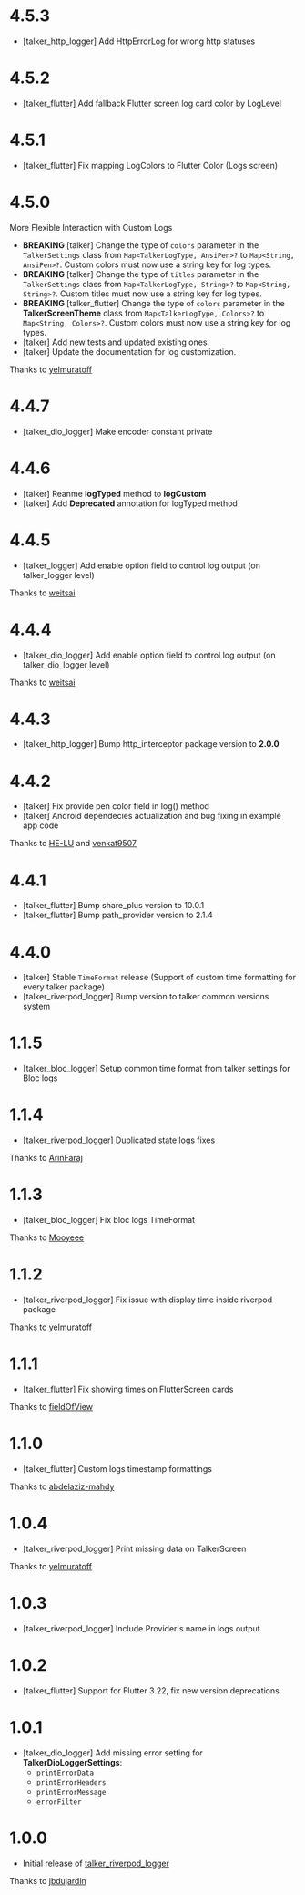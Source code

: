 # 4.5.3
- [talker_http_logger] Add HttpErrorLog for wrong http statuses

# 4.5.2
- [talker_flutter] Add fallback Flutter screen log card color by LogLevel

# 4.5.1
- [talker_flutter] Fix mapping LogColors to Flutter Color (Logs screen)

# 4.5.0
More Flexible Interaction with Custom Logs  
- **BREAKING** [talker] Change the type of `colors` parameter in the `TalkerSettings` class from `Map<TalkerLogType, AnsiPen>?` to `Map<String, AnsiPen>?`. Custom colors must now use a string key for log types.  
- **BREAKING** [talker] Change the type of `titles` parameter in the `TalkerSettings` class from `Map<TalkerLogType, String>?` to `Map<String, String>?`. Custom titles must now use a string key for log types.  
- **BREAKING** [talker_flutter] Change the type of `colors` parameter in the **TalkerScreenTheme** class from `Map<TalkerLogType, Colors>?` to `Map<String, Colors>?`. Custom colors must now use a string key for log types.  
- [talker] Add new tests and updated existing ones.  
- [talker] Update the documentation for log customization.

Thanks to [yelmuratoff](https://github.com/yelmuratoff) 

# 4.4.7
- [talker_dio_logger] Make encoder constant private

# 4.4.6
- [talker] Reanme **logTyped** method to **logCustom**
- [talker] Add **Deprecated** annotation for logTyped method

# 4.4.5
- [talker_logger] Add enable option field to control log output (on talker_logger level)

Thanks to [weitsai](https://github.com/weitsai)

# 4.4.4
- [talker_dio_logger] Add enable option field to control log output (on talker_dio_logger level)

Thanks to [weitsai](https://github.com/weitsai)

# 4.4.3
- [talker_http_logger] Bump http_interceptor package version to **2.0.0**

# 4.4.2
- [talker] Fix provide pen color field in log() method
- [talker] Android dependecies actualization and bug fixing in example app code

Thanks to [HE-LU](https://github.com/HE-LU) and [venkat9507](https://github.com/venkat9507)

# 4.4.1
- [talker_flutter] Bump share_plus version to 10.0.1
- [talker_flutter] Bump path_provider version to 2.1.4

# 4.4.0
- [talker] Stable ```TimeFormat``` release (Support of custom time formatting for every talker package)
- [talker_riverpod_logger] Bump version to talker common versions system

# 1.1.5
- [talker_bloc_logger] Setup common time format from talker settings for Bloc logs

# 1.1.4
- [talker_riverpod_logger] Duplicated state logs fixes

Thanks to [ArinFaraj](https://github.com/ArinFaraj)

# 1.1.3
- [talker_bloc_logger] Fix bloc logs TimeFormat

Thanks to [Mooyeee](https://github.com/Mooyeee)

# 1.1.2
- [talker_riverpod_logger] Fix issue with display time inside riverpod package

Thanks to [yelmuratoff](https://github.com/yelmuratoff)

# 1.1.1
- [talker_flutter] Fix showing times on FlutterScreen cards

Thanks to [fieldOfView](https://github.com/fieldOfView)

# 1.1.0
- [talker_flutter] Custom logs timestamp formattings

Thanks to [abdelaziz-mahdy](https://github.com/abdelaziz-mahdy)

# 1.0.4
- [talker_riverpod_logger] Print missing data on TalkerScreen 

Thanks to [yelmuratoff](https://github.com/yelmuratoff)

# 1.0.3
- [talker_riverpod_logger] Include Provider's name in logs output

# 1.0.2
- [talker_flutter] Support for Flutter 3.22, fix new version deprecations

# 1.0.1
- [talker_dio_logger] Add missing error setting for **TalkerDioLoggerSettings**: 
  - `printErrorData`
  - `printErrorHeaders`
  - `printErrorMessage`
  - `errorFilter`

# 1.0.0
- Initial release of [talker_riverpod_logger](https://pub.dev/packages/talker_riverpod_logger)

Thanks to [jbdujardin](https://github.com/jbdujardin)